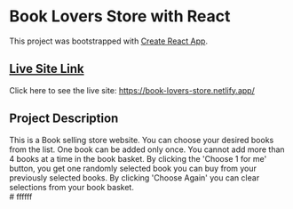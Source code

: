 # Book Lovers Store with React

This project was bootstrapped with [Create React App](https://github.com/facebook/create-react-app).

## [Live Site Link](https://book-lovers-store.netlify.app/)

Click here to see the live site: https://book-lovers-store.netlify.app/


## Project Description

This is a Book selling store website. You can choose your desired books from the list. One book can be added only once. You cannot add more than 4 books at a time in the book basket. By clicking the 'Choose 1 for me' button, you get one randomly selected book you can buy from your previously selected books. By clicking 'Choose Again' you can clear selections from your book basket.  
#   f f f f f f  
 